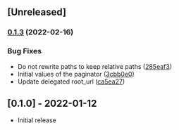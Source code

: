 ## [Unreleased]

### [0.1.3](https://github.com/pusewicz/statique/compare/v0.1.1...v0.1.3) (2022-02-16)


### Bug Fixes

* Do not rewrite paths to keep relative paths ([285eaf3](https://github.com/pusewicz/statique/commit/285eaf3446d7de2dba4fc3b55e7dd87b16092a04))
* Initial values of the paginator ([3cbb0e0](https://github.com/pusewicz/statique/commit/3cbb0e0d680cae38e8cc65cde1299d0fca18a601))
* Update delegated root_url ([ca5ea27](https://github.com/pusewicz/statique/commit/ca5ea273d9e636ed0481fa36fc298769a8697e95))

## [0.1.0] - 2022-01-12

- Initial release
